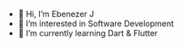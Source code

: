 - 👋 Hi, I’m Ebenezer J
- 👀 I’m interested in Software Development
- 🌱 I’m currently learning Dart & Flutter

<!---
ebenezer-j/ebenezer-j is a ✨ special ✨ repository because its `README.md` (this file) appears on your GitHub profile.
You can click the Preview link to take a look at your changes.
--->
